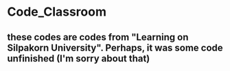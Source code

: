 # Code_Classroom
 
## these codes are codes from "Learning on Silpakorn University". Perhaps, it was some code unfinished (I'm sorry about that)

